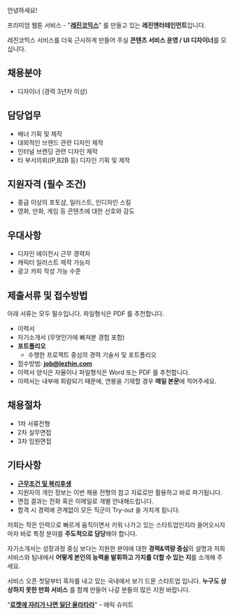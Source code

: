 안녕하세요!

프리미엄 웹툰 서비스 - "**[레진코믹스](http://www.lezhin.com)**" 를 만들고 있는 **레진엔터테인먼트**입니다.

레진코믹스 서비스를 더욱 근사하게 만들어 주실 **콘텐츠 서비스 운영 / UI 디자이너**를 모십니다.


## 채용분야

- 디자이너 (경력 3년차 이상)


## 담당업무

- 배너 기획 및 제작
- 대외적인 브랜드 관련 디자인 제작
- 인터널 브랜딩 관련 디자인 제작
- 타 부서의뢰(IP,B2B 등) 디자인 기획 및 제작


## 지원자격 (필수 조건)

- 중급 이상의 포토샵, 일러스트, 인디자인 스킬
- 영화, 만화, 게임 등 콘텐츠에 대한 선호와 감도
 

## 우대사항

- 디자인 에이전시 근무 경력자
- 캐릭터 일러스트 제작 가능자
- 광고 카피 작성 가능 수준


## 제출서류 및 접수방법

아래 서류는 모두 필수입니다. 파일형식은 PDF 를 추천합니다.

- 이력서 
- 자기소개서 (무엇인가에 빠져본 경험 포함)
- **포트폴리오**
  - 수행한 프로젝트 중심의 경력 기술서 및 포트폴리오 
- 접수방법: **job@lezhin.com** 
- 이력서 양식은 자율이나 파일형식은 Word 또는 PDF 를 추천합니다.
- 이력서는 내부에 회람되기 때문에, 연봉을 기재할 경우 **메일 본문**에 적어주세요.


## 채용절차 

- 1차 서류전형
- 2차 실무면접 
- 3차 임원면접 


## 기타사항 
- [**근무조건 및 복리후생**](https://github.com/lezhin/apply/blob/master/README.md)
- 지원자의 개인 정보는 이번 채용 전형의 참고 자료로만 활용하고 바로 파기됩니다.
- 면접 결과는 전화 혹은 이메일로 개별 안내해드립니다.
- 합격 시 경력에 관계없이 모든 직군이 Try-out 을 거치게 됩니다. 


저희는 작은 인력으로 빠르게 움직이면서 키워 나가고 있는 스타트업인지라 들어오시자마자 바로 특정 분야를 **주도적으로 담당**해야 합니다. 

자기소개서는 성장과정 중심 보다는 지원한 분야에 대한 **경력&역량 중심**의 설명과 저희 서비스와 팀내에서 **어떻게 본인의 능력을 발휘하고 가치를 더할 수 있는 지**를 소개해 주세요.

서비스 오픈 첫달부터 흑자를 내고 있는 국내에서 보기 드문 스타트업 입니다. **누구도 상상하지 못한 만화 서비스** 를 함께 만들어 나갈 분들의 많은 지원 바랍니다.


“[**로켓에 자리가 나면 일단 올라타라**](http://estima.wordpress.com/2012/05/28/sheryl/)" - 에릭 슈미트